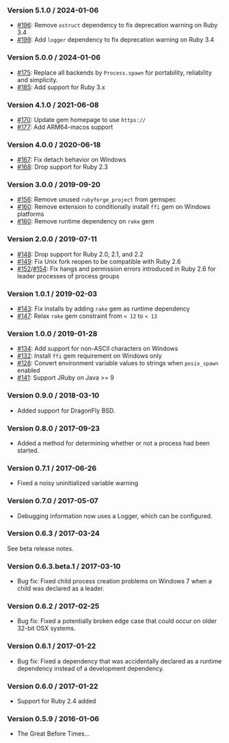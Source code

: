 ### Version 5.1.0 / 2024-01-06

- [#196](https://github.com/enkessler/childprocess/pull/196): Remove `ostruct` dependency to fix deprecation warning on Ruby 3.4
- [#199](https://github.com/enkessler/childprocess/pull/199): Add `logger` dependency to fix deprecation warning on Ruby 3.4

### Version 5.0.0 / 2024-01-06

- [#175](https://github.com/enkessler/childprocess/pull/175): Replace all backends by `Process.spawn` for portability, reliability and simplicity.
- [#185](https://github.com/enkessler/childprocess/pull/185): Add support for Ruby 3.x

### Version 4.1.0 / 2021-06-08

- [#170](https://github.com/enkessler/childprocess/pull/170): Update gem homepage to use `https://`
- [#177](https://github.com/enkessler/childprocess/pull/177): Add ARM64-macos support

### Version 4.0.0 / 2020-06-18

- [#167](https://github.com/enkessler/childprocess/pull/167): Fix detach behavior on Windows
- [#168](https://github.com/enkessler/childprocess/pull/168): Drop support for Ruby 2.3

### Version 3.0.0 / 2019-09-20

- [#156](https://github.com/enkessler/childprocess/pull/156): Remove unused `rubyforge_project` from gemspec
- [#160](https://github.com/enkessler/childprocess/pull/160): Remove extension to conditionally install `ffi` gem on Windows platforms
- [#160](https://github.com/enkessler/childprocess/pull/160): Remove runtime dependency on `rake` gem

### Version 2.0.0 / 2019-07-11

- [#148](https://github.com/enkessler/childprocess/pull/148): Drop support for Ruby 2.0, 2.1, and 2.2
- [#149](https://github.com/enkessler/childprocess/pull/149): Fix Unix fork reopen to be compatible with Ruby 2.6
- [#152](https://github.com/enkessler/childprocess/pull/152)/[#154](https://github.com/enkessler/childprocess/pull/154): Fix hangs and permission errors introduced in Ruby 2.6 for leader processes of process groups

### Version 1.0.1 / 2019-02-03

- [#143](https://github.com/enkessler/childprocess/pull/144): Fix installs by adding `rake` gem as runtime dependency
- [#147](https://github.com/enkessler/childprocess/pull/147): Relax `rake` gem constraint from `< 12` to `< 13`

### Version 1.0.0 / 2019-01-28

- [#134](https://github.com/enkessler/childprocess/pull/134): Add support for non-ASCII characters on Windows
- [#132](https://github.com/enkessler/childprocess/pull/132): Install `ffi` gem requirement on Windows only
- [#128](https://github.com/enkessler/childprocess/issues/128): Convert environment variable values to strings when `posix_spawn` enabled
- [#141](https://github.com/enkessler/childprocess/pull/141): Support JRuby on Java >= 9

### Version 0.9.0 / 2018-03-10

- Added support for DragonFly BSD.

### Version 0.8.0 / 2017-09-23

- Added a method for determining whether or not a process had been started.

### Version 0.7.1 / 2017-06-26

- Fixed a noisy uninitialized variable warning

### Version 0.7.0 / 2017-05-07

- Debugging information now uses a Logger, which can be configured.

### Version 0.6.3 / 2017-03-24

See beta release notes.

### Version 0.6.3.beta.1 / 2017-03-10

- Bug fix: Fixed child process creation problems on Windows 7 when a child was declared as a leader.

### Version 0.6.2 / 2017-02-25

- Bug fix: Fixed a potentially broken edge case that could occur on older 32-bit OSX systems.

### Version 0.6.1 / 2017-01-22

- Bug fix: Fixed a dependency that was accidentally declared as a runtime
  dependency instead of a development dependency.

### Version 0.6.0 / 2017-01-22

- Support for Ruby 2.4 added

### Version 0.5.9 / 2016-01-06

- The Great Before Times...
